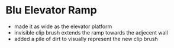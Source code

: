 # Blu Elevator Ramp
- made it as wide as the elevator platform
- invisible clip brush extends the ramp towards the adjecent wall
- added a pile of dirt to visually represent the new clip brush